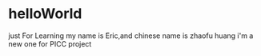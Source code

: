 # helloWorld
just For Learning
my name is Eric,and chinese name is zhaofu huang
i'm a new one for PICC project
